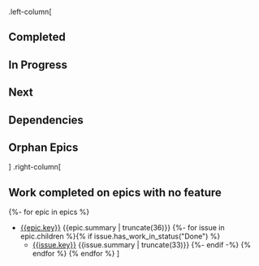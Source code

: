 .left-column[
## Completed
## In Progress
## Next
## Dependencies
## Orphan Epics
]
.right-column[

## Work completed on epics with no feature
{%- for epic in epics %}
* [{{epic.key}}]({{epic.url}}) {{epic.summary | truncate(36)}}
{%- for issue in epic.children %}{% if issue.has_work_in_status("Done") %}
    - [{{issue.key}}]({{issue.url}}) {{issue.summary | truncate(33)}}
{%- endif -%}
{% endfor %}
{% endfor %}
]
